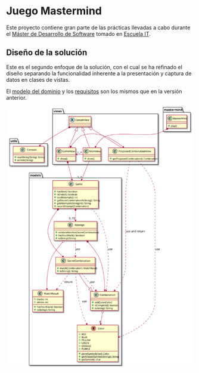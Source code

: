 # Juego Mastermind
Este proyecto contiene gran parte de las prácticas llevadas a cabo durante el
[Máster de Desarrollo de Software](https://escuela.it/master-desarrollo-software)
tomado en [Escuela IT](https://escuela.it).

## Diseño de la solución
Este es el segundo enfoque de la solución, con el cual se ha refinado el diseño
separando la funcionalidad inherente a la presentación y captura de datos en clases
de vistas.

El [modelo del dominio](docs/escuelait/Mastermind.pdf) y los [requisitos](docs/escuelait/index.html)
son los mismos que en la versión anterior.

![Diagrama de clases de diseño](docs/design-class-diagram.svg)
